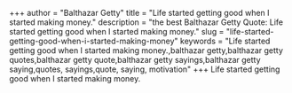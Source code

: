 +++
author = "Balthazar Getty"
title = "Life started getting good when I started making money."
description = "the best Balthazar Getty Quote: Life started getting good when I started making money."
slug = "life-started-getting-good-when-i-started-making-money"
keywords = "Life started getting good when I started making money.,balthazar getty,balthazar getty quotes,balthazar getty quote,balthazar getty sayings,balthazar getty saying,quotes, sayings,quote, saying, motivation"
+++
Life started getting good when I started making money.
